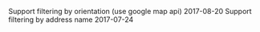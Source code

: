 Support filtering by orientation (use google map api) 2017-08-20
Support filtering by address name 2017-07-24

